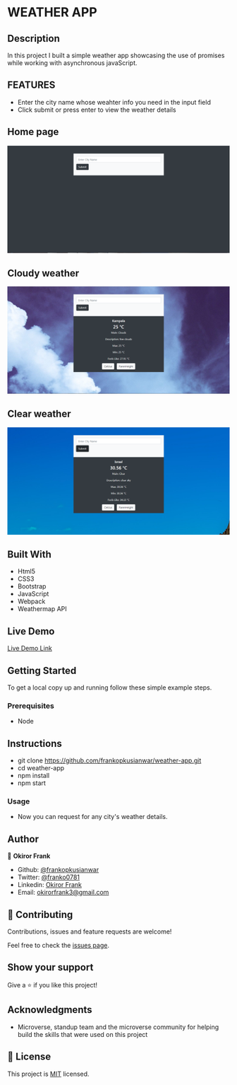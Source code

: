 # WEATHER APP

## Description

In this project I built a simple weather app showcasing the use of promises while working with asynchronous javaScript.

## FEATURES

- Enter the city name whose weahter info you need in the input field
- Click submit or press enter to view the weather details

## Home page
![screenshot](./screenshots/home.PNG)

## Cloudy weather

![screenshot](./screenshots/cloud.PNG)

## Clear weather

![screenshot](./screenshots/clear.PNG)


## Built With

- Html5
- CSS3
- Bootstrap
- JavaScript
- Webpack
- Weathermap API

## Live Demo

[Live Demo Link]()

## Getting Started

To get a local copy up and running follow these simple example steps.

### Prerequisites

- Node

## Instructions

- git clone https://github.com/frankopkusianwar/weather-app.git
- cd weather-app
- npm install
- npm start

### Usage

- Now you can request for any city's weather details.

## Author

👤 **Okiror Frank**

- Github: [@frankopkusianwar](https://github.com/frankopkusianwar)
- Twitter: [@franko0781](https://twitter.com/franko0781)
- Linkedin: [Okiror Frank](https://linkedin.com/in/frank-okiror)
- Email: okirorfrank3@gmail.com

## 🤝 Contributing

Contributions, issues and feature requests are welcome!

Feel free to check the [issues page](issues/).

## Show your support

Give a ⭐️ if you like this project!

## Acknowledgments

- Microverse, standup team and the microverse community for helping build the skills that were used on this project

## 📝 License

This project is [MIT](lic.url) licensed.

